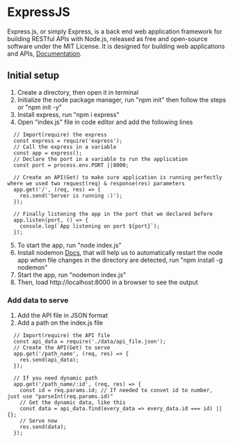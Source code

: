 # ExpressJS

Express.js, or simply Express, is a back end web application framework for building RESTful APIs with Node.js, released as free and open-source software under the MIT License. It is designed for building web applications and APIs, [Documentation](https://expressjs.com/en/starter/installing.html).

## Initial setup

1. Create a directory, then open it in terminal
2. Initialize the node package manager, run "npm init" then follow the steps or "npm init -y"
3. Install express, run "npm i express"
4. Open "index.js" file in code editor and add the following lines
```
  // Import(require) the express
  const express = require('express');
  // Call the express in a variable
  const app = express();
  // Declare the port in a variable to run the application
  const port = process.env.PORT ||8000;

  // Create an API(Get) to make sure application is running perfectly where we used two request(req) & response(res) parameters
  app.get('/', (req, res) => {
    res.send('Server is running :)');
  });

  // Finally listening the app in the port that we declared before
  app.listen(port, () => {
    console.log(`App listening on port ${port}`);
  });
```
5. To start the app, run "node index.js"
6. Install nodemon [Docs](https://www.npmjs.com/package/nodemon), that will help us to automatically restart the node app when file changes in the directory are detected, run "npm install -g nodemon"
7. Start the app, run "nodemon index.js"
8. Then, load http://localhost:8000 in a browser to see the output

### Add data to serve

1. Add the API file in JSON format
2. Add a path on the index.js file
```
  // Import(require) the API file
  const api_data = require('./data/api_file.json');
  // Create the API(Get) to serve
  app.get('/path_name', (req, res) => {
    res.send(api_data);
  });

  // If you need dynamic path
  app.get('/path_name/:id', (req, res) => {
    const id = req.params.id; // If needed to convet id to number, just use "parseInt(req.params.id)"
    // Get the dynamic data, like this
    const data = api_data.find(every_data => every_data.id === id) || {};
    // Serve now
    res.send(data);
  });
```